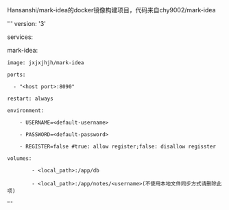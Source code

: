 Hansanshi/mark-idea的docker镜像构建项目，代码来自chy9002/mark-idea

'''
version: '3'

services:

  mark-idea:
  
    image: jxjxjhjh/mark-idea
    
    ports:
    
      - "<host port>:8090"
      
    restart: always
    
    environment:
    
        - USERNAME=<default-username>
        
        - PASSWORD=<default-password>
        
        - REGISTER=false #true: allow register;false: disallow regisster
        
    volumes:
    
            - <local_path>:/app/db
            
            - <local_path>:/app/notes/<username>(不使用本地文件同步方式请删除此项)
            
'''
